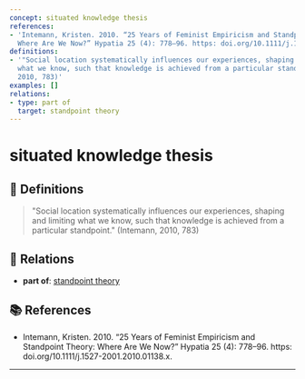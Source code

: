 ```yaml
---
concept: situated knowledge thesis
references:
- 'Intemann, Kristen. 2010. “25 Years of Feminist Empiricism and Standpoint Theory:
  Where Are We Now?” Hypatia 25 (4): 778–96. https: doi.org/10.1111/j.1527-2001.2010.01138.x.'
definitions:
- '"Social location systematically influences our experiences, shaping and limiting
  what we know, such that knowledge is achieved from a particular standpoint." (Intemann,
  2010, 783)'
examples: []
relations:
- type: part of
  target: standpoint theory
---
```


# situated knowledge thesis

## 📖 Definitions

> "Social location systematically influences our experiences, shaping and limiting what we know, such that knowledge is achieved from a particular standpoint." (Intemann, 2010, 783)

## 🔗 Relations

- **part of**: [standpoint theory](./standpoint-theory.md)

## 📚 References

- Intemann, Kristen. 2010. “25 Years of Feminist Empiricism and Standpoint Theory: Where Are We Now?” Hypatia 25 (4): 778–96. https: doi.org/10.1111/j.1527-2001.2010.01138.x.

---

<script src="https://giscus.app/client.js"
                data-repo="natesheehan/conceptcartography"
                data-repo-id="R_kgDOPB5QiQ"
                data-category="General"
                data-category-id="DIC_kwDOPB5Qic4CsAxd"
                data-mapping="pathname"
                data-strict="0"
                data-reactions-enabled="1"
                data-emit-metadata="0"
                data-input-position="bottom"
                data-theme="catppuccin_mocha"
                data-lang="en"
                crossorigin="anonymous"
                async>
        </script>
        
